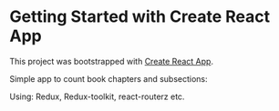 # Getting Started with Create React App

This project was bootstrapped with [Create React App](https://github.com/facebook/create-react-app).

Simple app to count book chapters and subsections:

Using:
Redux, Redux-toolkit, react-routerz etc.
